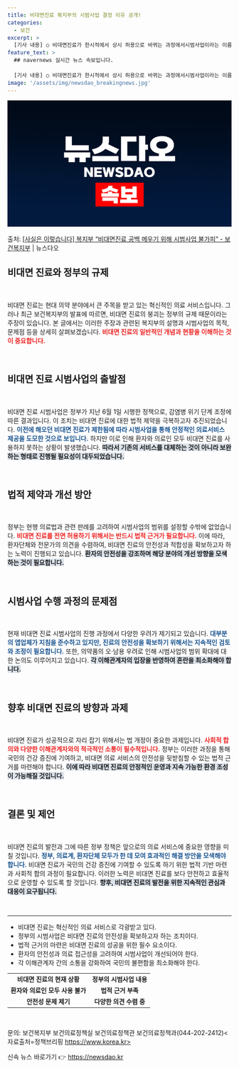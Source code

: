 ```yaml
---
title: 비대면진료 복지부의 시범사업 결정 이유 공개!
categories:
  - 보건
excerpt: >
  [기사 내용] ○ 비대면진료가 한시적에서 상시 허용으로 바뀌는 과정에서시범사업이라는 이름으로 정부에 의해 폐…
feature_text: >
  ## navernews 실시간 뉴스 속보입니다.

  [기사 내용] ○ 비대면진료가 한시적에서 상시 허용으로 바뀌는 과정에서시범사업이라는 이름으로 정부에 의해 폐…
image: '/assets/img/newsdao_breakingnews.jpg'
---
```


![뉴스다오 속보](/assets/img/newsdao_breakingnews.jpg)

<p>출처: <a href="https://newsdao.kr/1704" rel="dofollow">[사실은 이렇습니다] 복지부 “비대면진료 공백 메우기 위해 시범사업 불가피” - 보건복지부</a> | 뉴스다오</p>

<h2 data-ke-size="size26">비대면 진료와 정부의 규제</h2>

<p data-ke-size="size16">&nbsp;</p>

비대면 진료는 현대 의약 분야에서 큰 주목을 받고 있는 혁신적인 의료 서비스입니다. 그러나 최근 보건복지부의 발표에 따르면, 비대면 진료의 붕괴는 정부의 규제 때문이라는 주장이 있습니다. 본 글에서는 이러한 주장과 관련된 복지부의 설명과 시범사업의 목적, 문제점 등을 상세히 살펴보겠습니다. <b><span style="color: #ee2323;">비대면 진료의 일반적인 개념과 현황을 이해하는 것이 중요합니다.</span></b>

<p data-ke-size="size16">&nbsp;</p>

<h2 data-ke-size="size26">비대면 진료 시범사업의 출발점</h2>

<p data-ke-size="size16">&nbsp;</p>

비대면 진료 시범사업은 정부가 지난 6월 1일 시행한 정책으로, 감염병 위기 단계 조정에 따른 결과입니다. 이 조치는 비대면 진료에 대한 법적 제약을 극복하고자 추진되었습니다. <b><span style="color: #1a5490;">이전에 해오던 비대면 진료가 제한됨에 따라 시범사업을 통해 안정적인 의료서비스 제공을 도모한 것으로 보입니다.</span></b> 하지만 이로 인해 환자와 의료인 모두 비대면 진료를 사용하지 못하는 상황이 발생했습니다. <b><span style="background-color: #21538527;">따라서 기존의 서비스를 대체하는 것이 아니라 보완하는 형태로 진행될 필요성이 대두되었습니다.</span></b>

<p data-ke-size="size16">&nbsp;</p>

<h2 data-ke-size="size26">법적 제약과 개선 방안</h2>

<p data-ke-size="size16">&nbsp;</p>

정부는 현행 의료법과 관련 판례를 고려하여 시범사업의 범위를 설정할 수밖에 없었습니다. <b><span style="color: #ee2323;">비대면 진료를 전면 허용하기 위해서는 반드시 법적 근거가 필요합니다.</span></b> 이에 따라, 환자단체와 전문가의 의견을 수렴하여, 비대면 진료의 안전성과 적합성을 확보하고자 하는 노력이 진행되고 있습니다. <b><span style="background-color: #21538527;">환자의 안전성을 강조하며 해당 분야의 개선 방향을 모색하는 것이 필요합니다.</span></b>

<p data-ke-size="size16">&nbsp;</p>

<h2 data-ke-size="size26">시범사업 수행 과정의 문제점</h2>

<p data-ke-size="size16">&nbsp;</p>

현재 비대면 진료 시범사업의 진행 과정에서 다양한 우려가 제기되고 있습니다. <b><span style="color: #1a5490;">대부분의 앱업체가 지침을 준수하고 있지만, 진료의 안전성을 확보하기 위해서는 지속적인 검토와 조정이 필요합니다.</span></b> 또한, 의약품의 오·남용 우려로 인해 시범사업의 범위 확대에 대한 논의도 이루어지고 있습니다. <b><span style="background-color: #21538527;">각 이해관계자의 입장을 반영하여 혼란을 최소화해야 합니다.</span></b>

<p data-ke-size="size16">&nbsp;</p>

<h2 data-ke-size="size26">향후 비대면 진료의 방향과 과제</h2>

<p data-ke-size="size16">&nbsp;</p>

비대면 진료가 성공적으로 자리 잡기 위해서는 법 개정이 중요한 과제입니다. <b><span style="color: #ee2323;">사회적 합의와 다양한 이해관계자와의 적극적인 소통이 필수적입니다.</span></b> 정부는 이러한 과정을 통해 국민의 건강 증진에 기여하고, 비대면 의료 서비스의 안전성을 뒷받침할 수 있는 법적 근거를 마련해야 합니다. <b><span style="background-color: #21538527;">이에 따라 비대면 진료의 안정적인 운영과 지속 가능한 환경 조성이 가능해질 것입니다.</span></b>

<p data-ke-size="size16">&nbsp;</p>

<h2 data-ke-size="size26">결론 및 제언</h2>

<p data-ke-size="size16">&nbsp;</p>

비대면 진료의 발전과 그에 따른 정부 정책은 앞으로의 의료 서비스에 중요한 영향을 미칠 것입니다. <b><span style="color: #1a5490;">정부, 의료계, 환자단체 모두가 한 데 모여 효과적인 해결 방안을 모색해야 합니다.</span></b> 비대면 진료가 국민의 건강 증진에 기여할 수 있도록 하기 위한 법적 기반 마련과 사회적 합의 과정이 필요합니다. 이러한 노력은 비대면 진료를 보다 안전하고 효율적으로 운영할 수 있도록 할 것입니다. <b><span style="background-color: #21538527;">향후, 비대면 진료의 발전을 위한 지속적인 관심과 대응이 요구됩니다.</span></b>

<p data-ke-size="size16">&nbsp;</p>

<hr />

<ul>
    <li>비대면 진료는 혁신적인 의료 서비스로 각광받고 있다.</li>
    <li>정부의 시범사업은 비대면 진료의 안전성을 확보하고자 하는 조치이다.</li>
    <li>법적 근거의 마련은 비대면 진료의 성공을 위한 필수 요소이다.</li>
    <li>환자의 안전성과 의료 접근성을 고려하여 시범사업이 개선되어야 한다.</li>
    <li>각 이해관계자 간의 소통을 강화하여 국민의 불편함을 최소화해야 한다.</li>
</ul>

<table style="width: 100%;">
    <tbody>
        <tr>
            <td style="text-align: center; height: 17px;"><b>비대면 진료의 현재 상황</b></td>
            <td style="text-align: center; height: 17px;"><b>정부의 시범사업 내용</b></td>
        </tr>
        <tr>
            <td style="text-align: center; height: 17px;"><b>환자와 의료인 모두 사용 불가</b></td>
            <td style="text-align: center; height: 17px;"><b>법적 근거 부족</b></td>
        </tr>
        <tr>
            <td style="text-align: center; height: 17px;"><b>안전성 문제 제기</b></td>
            <td style="text-align: center; height: 17px;"><b>다양한 의견 수렴 중</b></td>
        </tr>
    </tbody>
</table>

<p data-ke-size="size16">&nbsp;</p>

문의: 보건복지부 보건의료정책실 보건의료정책관 보건의료정책과(044-202-2412)<자료출처=정책브리핑 https://www.korea.kr> 

신속 뉴스 바로가기 👉 <a href="https://newsdao.kr" rel="dofollow">https://newsdao.kr</a>


